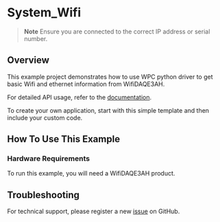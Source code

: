 # System_Wifi
> **Note**
> Ensure you are connected to the correct IP address or serial number.

## Overview

This example project demonstrates how to use WPC python driver to get basic Wifi and ethernet information from WifiDAQE3AH.

For detailed API usage, refer to the [documentation](https://wpc-systems-ltd.github.io/WPC_Python_driver_release/).

To create your own application, start with this simple template and then include your custom code.

## How To Use This Example

### Hardware Requirements

To run this example, you will need a WifiDAQE3AH product.

## Troubleshooting

For technical support, please register a new [issue](https://github.com/WPC-Systems-Ltd/WPC_Python_driver_release/issues) on GitHub.